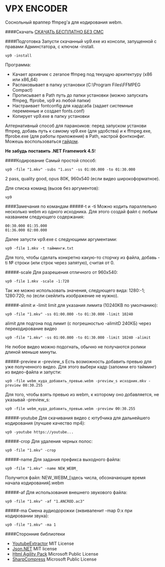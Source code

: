 # VPX ENCODER
Соснольный враппер ffmpeg'a для кодирования webm.

####Скачать
[СКАЧАТЬ БЕСПЛАТНО БЕЗ СМС]

####Подготовка
Запусти скачанный vp9.exe из консоли, запущенной с правами Админстатора, с ключом -install.
```
vp9 -install
```
Программа:
- Качает архивчик с zeranoe ffmpeg под текущую архитектуру (x86 или x86_64)
- Распаковывает в папку установки (C:\Program Files\FFMPEG Compact)
- Прописывает в Path путь до папки установки (можно запускать ffmpeg, ffprobe, vp9 из любой папки)
- Настраивает fontconfig для хардсаба (задает системные переменные и создает fonts.conf)
- Копирует vp9.exe в папку установки

Алтернативный способ для параноиков: перед запуском установи ffmpeg, добавь путь к самому vp9.exe (для удобства) и к ffmpeg.exe, ffprobe.exe (для работы приложения) в Path, настрой фонтконфиг. Можешь воспользоваться [гайдом].

**Не забудь поставить .NET Framework 4.5**!

####Кодирование
Самый простой способ:
```
vp9 -file "1.mkv" -subs "1.ass" -ss 01:00.000 -to 01:30.000
```
2 pass, quality good, opus 80K, 960x540 (если видео широкоформатное).

Для списка команд (вызов без аргументов):
```
vp9
```

####Замечания по командам
#####-t и -ti
Можно кодить параллельно несколько webm из одного исходника. Для этого создай файл с любым названием следующего содержания:
```
00:30.000 01:35.000
01:36.000 02:00.000
```
Далее запусти vp9.exe с следующими аргументами:
```
vp9 -file 1.mkv -t тайминги.txt
```
Для того, чтобы сделать конкретно какую-то сторчку из файла, добавь -ti № строки (или строк через запятую), считая от 0.

#####-scale
Для разрешения отличного от 960x540:
```
vp9 -file 1.mkv -scale -1:720
```
Так же можно использовать значения, следующего вида: 1280:-1; 1280:720; no (если скейлить изображение не нужно).

#####-alimit и -limit
limit для указания лимита (10240KB по умолчанию):
```
vp9 -file "1.mkv" -ss 01:00.000 -to 01:30.000 -limit 10240
```
alimit для подгона под лимит (с погрешностью -alimitD 240КБ) через перекодирование видео
```
vp9 -file "1.mkv" -ss 01:00.000 -to 01:30.000 -limit 10240 -alimit
```
Не любое видео можно подогнать, обычно не получаются ролики длиной меньше минуты.

#####-preview и -preview_s
Есть возможность добавить превью для уже полученного видео. Для этого выбери кадр (запомни его тайминг) из видео-файла и запусти:
```
vp9 -file webm_куда_добавить_превью.webm -preview_s исходник.mkv -preview 00:30.255
```
Для того, чтобы взять превью из webm, к которому оно добавляется, не указывай -preview_s:
```
vp9 -file webm_куда_добавить_превью.webm -preview 00:30.255
```

#####-youtube
Для скачивания видео c ютубчика для дальнейшего кодирования (лучшее качество mp4):
```
vp9 -youtube https://youtube...
```

#####-crop
Для удаления черных полос:
```
vp9 -file "1.mkv" -crop
```

#####-name
Для задания префикса выходного файла:
```
vp9 -file "1.mkv" -name NEW_WEBM_
```
Получится файл: NEW_WEBM_[здесь числа, обозначающие время начала кодирования].webm

#####-af
Для использования внешнего звукового файла:
```
vp9 -file "1.mkv" -af "1.ANCROD.ac3"
```

#####-ma
Смена аудиодорожки (эквиваленит -map 0:x при кодировании звука):
```
vp9 -file "1.mkv" -ma 1
```

####Сторонние библиотеки
- [YoutubeExtractor] MIT License
- [Json.NET] MIT license
- [Html Agility Pack] Microsoft Public License
- [SharpCompress] Microsoft Public License

[СКАЧАТЬ БЕСПЛАТНО БЕЗ СМС]:https://github.com/CherryPerry/ffmpeg-vp9-wrap/releases
[гайдом]:https://github.com/pituz/webm-thread/wiki/installing-ffmpeg-on-windows
[YoutubeExtractor]:https://github.com/flagbug/YoutubeExtractor
[Json.NET]:http://www.newtonsoft.com/json
[Html Agility Pack]:https://htmlagilitypack.codeplex.com/
[SharpCompress]:https://sharpcompress.codeplex.com/
